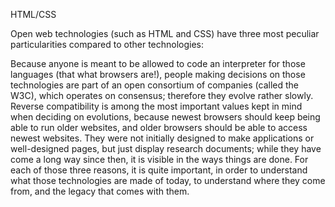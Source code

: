 HTML/CSS

Open web technologies (such as HTML and CSS) have three most peculiar particularities compared to other technologies:

Because anyone is meant to be allowed to code an interpreter for those languages (that what browsers are!), people making decisions on those technologies are part of an open consortium of companies (called the W3C), which operates on consensus; therefore they evolve rather slowly.
Reverse compatibility is among the most important values kept in mind when deciding on evolutions, because newest browsers should keep being able to run older websites, and older browsers should be able to access newest websites.
They were not initially designed to make applications or well-designed pages, but just display research documents; while they have come a long way since then, it is visible in the ways things are done.
For each of those three reasons, it is quite important, in order to understand what those technologies are made of today, to understand where they come from, and the legacy that comes with them.

